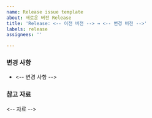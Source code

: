 ```yaml
---
name: Release issue template
about: 새로운 버전 Release
title: 'Release: <-- 이전 버전 --> → <-- 변경 버전 -->'
labels: release
assignees: ''

---
```


### 변경 사항
- <-- 변경 사항 -->

### 참고 자료
<-- 자료 -->
